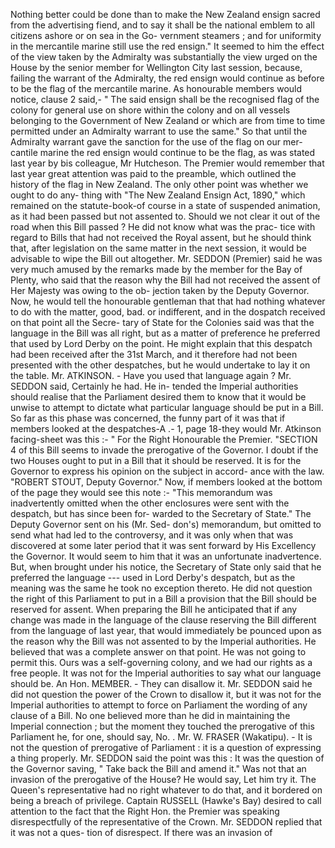 Nothing better could be done than to make the New Zealand ensign sacred from the advertising fiend, and to say it shall be the national emblem to all citizens ashore or on sea in the Go- vernment steamers ; and for uniformity in the mercantile marine still use the red ensign." It seemed to him the effect of the view taken by the Admiralty was substantially the view urged on the House by the senior member for Wellington City last session, because, failing the warrant of the Admiralty, the red ensign would continue as before to be the flag of the mercantile marine. As honourable members would notice, clause 2 said,- " The said ensign shall be the recognised flag of the colony for general use on shore within the colony and on all vessels belonging to the Government of New Zealand or which are from time to time permitted under an Admiralty warrant to use the same." So that until the Admiralty warrant gave the sanction for the use of the flag on our mer- cantile marine the red ensign would continue to be the flag, as was stated last year by bis colleague, Mr Hutcheson. The Premier would remember that last year great attention was paid to the preamble, which outlined the history of the flag in New Zealand. The only other point was whether we ought to do any- thing with "The New Zealand Ensign Act, 1890," which remained on the statute-book-of course in a state of suspended animation, as it had been passed but not assented to. Should we not clear it out of the road when this Bill passed ? He did not know what was the prac- tice with regard to Bills that had not received the Royal assent, but he should think that, after legislation on the same matter in the next session, it would be advisable to wipe the Bill out altogether. Mr. SEDDON (Premier) said he was very much amused by the remarks made by the member for the Bay of Plenty, who said that the reason why the Bill had not received the assent of Her Majesty was owing to the ob- jection taken by the Deputy Governor. Now, he would tell the honourable gentleman that that had nothing whatever to do with the matter, good, bad. or indifferent, and in the dospatch received on that point all the Secre- tary of State for the Colonies said was that the language in the Bill was all right, but as a matter of preference he preferred that used by Lord Derby on the point. He might explain that this despatch had been received after the 31st March, and it therefore had not been presented with the other despatches, but he would undertake to lay it on the table. Mr. ATKINSON. - Have you used that language again ? Mr. SEDDON said, Certainly he had. He in- tended the Imperial authorities should realise that the Parliament desired them to know that it would be unwise to attempt to dictate what particular language should be put in a Bill. So far as this phase was concerned, the funny part of it was that if members looked at the despatches-A .- 1, page 18-they would Mr. Atkinson <!-- PageHeader="1" --> facing-sheet was this :- " For the Right Honourable the Premier. "SECTION 4 of this Bill seems to invade the prerogative of the Governor. I doubt if the two Houses ought to put in a Bill that it should be reserved. It is for the Governor to express his opinion on the subject in accord- ance with the law. "ROBERT STOUT, Deputy Governor." Now, if members looked at the bottom of the page they would see this note :- "This memorandum was inadvertently omitted when the other enclosures were sent with the despatch, but has since been for- warded to the Secretary of State." The Deputy Governor sent on his (Mr. Sed- don's) memorandum, but omitted to send what had led to the controversy, and it was only when that was discovered at some later period that it was sent forward by His Excellency the Governor. It would seem to him that it was an unfortunate inadvertence. But, when brought under his notice, the Secretary of State only said that he preferred the language \--- used in Lord Derby's despatch, but as the meaning was the same he took no exception thereto. He did not question the right of this Parliament to put in a Bill a provision that the Bill should be reserved for assent. When preparing the Bill he anticipated that if any change was made in the language of the clause reserving the Bill different from the language of last year, that would immediately be pounced upon as the reason why the Bill was not assented to by the Imperial authorities. He believed that was a complete answer on that point. He was not going to permit this. Ours was a self-governing colony, and we had our rights as a free people. It was not for the Imperial authorities to say what our language should be. An Hon. MEMBER. - They can disallow it. Mr. SEDDON said he did not question the power of the Crown to disallow it, but it was not for the Imperial authorities to attempt to force on Parliament the wording of any clause of a Bill. No one believed more than he did in maintaining the Imperial connection ; but the moment they touched the prerogative of this Parliament he, for one, should say, No. . Mr. W. FRASER (Wakatipu). - It is not the question of prerogative of Parliament : it is a question of expressing a thing properly. Mr. SEDDON said the point was this : It was the question of the Governor saving, " Take back the Bill and amend it." Was not that an invasion of the prerogative of the House? He would say, Let him try it. The Queen's representative had no right whatever to do that, and it bordered on being a breach of privilege. Captain RUSSELL (Hawke's Bay) desired to call attention to the fact that the Right Hon. the Premier was speaking disrespectfully of the representative of the Crown. Mr. SEDDON replied that it was not a ques- tion of disrespect. If there was an invasion of 